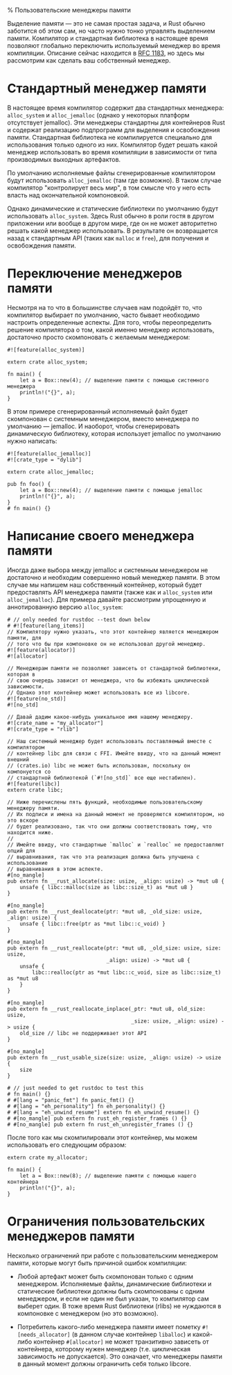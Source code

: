 % Пользовательские менеджеры памяти

Выделение памяти — это не самая простая задача, и Rust обычно заботится об этом
сам, но часто нужно тонко управлять выделением памяти. Компилятор и стандартная
библиотека в настоящее время позволяют глобально переключить используемый
менеджер во время компиляции. Описание сейчас находится в [RFC 1183][rfc], но
здесь мы рассмотрим как сделать ваш собственный менеджер.

[rfc]: https://github.com/rust-lang/rfcs/blob/master/text/1183-swap-out-jemalloc.md

# Стандартный менеджер памяти

В настоящее время компилятор содержит два стандартных менеджера: `alloc_system`
и `alloc_jemalloc` (однако у некоторых платформ отсутствует jemalloc).
Эти менеджеры стандартны для контейнеров Rust и содержат реализацию подпрограмм
для выделения и освобождения памяти. Стандартная библиотека не компилируется
специально для использования только одного из них. Компилятор будет решать какой
менеджер использовать во время компиляции в зависимости от типа производимых
выходных артефактов.

По умолчанию исполняемые файлы сгенерированные компилятором будут использовать
`alloc_jemalloc` (там где возможно). В таком случае компилятор "контролирует
весь мир", в том смысле что у него есть власть над окончательной компоновкой.

Однако динамические и статические библиотеки по умолчанию будут использовать
`alloc_system`. Здесь Rust обычно в роли гостя в другом приложении или вообще в
другом мире, где он не может авторитетно решать какой менеджер использовать.
В результате он возвращается назад к стандартным API (таких как `malloc` и
`free`), для получения и освобождения памяти.

# Переключение менеджеров памяти

Несмотря на то что в большинстве случаев нам подойдёт то, что компилятор выбирает
по умолчанию, часто бывает необходимо настроить определенные аспекты. Для того,
чтобы переопределить решение компилятора о том, какой именно менеджер
использовать, достаточно просто скомпоновать с желаемым менеджером:

```rust,no_run
#![feature(alloc_system)]

extern crate alloc_system;

fn main() {
    let a = Box::new(4); // выделение памяти с помощью системного менеджера
    println!("{}", a);
}
```

В этом примере сгенерированный исполняемый файл будет скомпонован с системным
менеджером, вместо менеджера по умолчанию — jemalloc. И наоборот, чтобы
сгенерировать динамическую библиотеку, которая использует jemalloc по умолчанию
нужно написать:

```rust,ignore
#![feature(alloc_jemalloc)]
#![crate_type = "dylib"]

extern crate alloc_jemalloc;

pub fn foo() {
    let a = Box::new(4); // выделение памяти с помощью jemalloc
    println!("{}", a);
}
# fn main() {}
```

# Написание своего менеджера памяти

Иногда даже выбора между jemalloc и системным менеджером не достаточно и
необходим совершенно новый менеджер памяти. В этом случае мы напишем наш
собственный контейнер, который будет предоставлять API менеджера памяти (также
как и `alloc_system` или `alloc_jemalloc`). Для примера давайте рассмотрим
упрощенную и аннотированную версию `alloc_system`:

```rust,no_run
# // only needed for rustdoc --test down below
# #![feature(lang_items)]
// Компилятору нужно указать, что этот контейнер является менеджером памяти, для
// того что бы при компоновке он не использовал другой менеджер.
#![feature(allocator)]
#![allocator]

// Менеджерам памяти не позволяют зависеть от стандартной библиотеки, которая в
// свою очередь зависит от менеджера, что бы избежать циклической зависимости.
// Однако этот контейнер может использовать все из libcore.
#![feature(no_std)]
#![no_std]

// Давай дадим какое-нибудь уникальное имя нашему менеджеру.
#![crate_name = "my_allocator"]
#![crate_type = "rlib"]

// Наш системный менеджер будет использовать поставляемый вместе с компилятором
// контейнер libc для связи с FFI. Имейте ввиду, что на данный момент внешний
// (crates.io) libc не может быть использован, поскольку он компонуется со
// стандартной библиотекой (`#![no_std]` все еще нестабилен).
#![feature(libc)]
extern crate libc;

// Ниже перечислены пять функций, необходимые пользовательскому менеджеру памяти.
// Их подписи и имена на данный момент не проверяются компилятором, но это вскоре
// будет реализовано, так что они должны соответствовать тому, что находится ниже.
//
// Имейте ввиду, что стандартные `malloc` и `realloc` не предоставляют опций для
// выравнивания, так что эта реализация должна быть улучшена с использование
// выравнивания в этом аспекте.
#[no_mangle]
pub extern fn __rust_allocate(size: usize, _align: usize) -> *mut u8 {
    unsafe { libc::malloc(size as libc::size_t) as *mut u8 }
}

#[no_mangle]
pub extern fn __rust_deallocate(ptr: *mut u8, _old_size: usize, _align: usize) {
    unsafe { libc::free(ptr as *mut libc::c_void) }
}

#[no_mangle]
pub extern fn __rust_reallocate(ptr: *mut u8, _old_size: usize, size: usize,
                                _align: usize) -> *mut u8 {
    unsafe {
        libc::realloc(ptr as *mut libc::c_void, size as libc::size_t) as *mut u8
    }
}

#[no_mangle]
pub extern fn __rust_reallocate_inplace(_ptr: *mut u8, old_size: usize,
                                        _size: usize, _align: usize) -> usize {
    old_size // libc не поддерживает этот API
}

#[no_mangle]
pub extern fn __rust_usable_size(size: usize, _align: usize) -> usize {
    size
}

# // just needed to get rustdoc to test this
# fn main() {}
# #[lang = "panic_fmt"] fn panic_fmt() {}
# #[lang = "eh_personality"] fn eh_personality() {}
# #[lang = "eh_unwind_resume"] extern fn eh_unwind_resume() {}
# #[no_mangle] pub extern fn rust_eh_register_frames () {}
# #[no_mangle] pub extern fn rust_eh_unregister_frames () {}
```

После того как мы скомпилировали этот контейнер, мы можем использовать его
следующим образом:

```rust,ignore
extern crate my_allocator;

fn main() {
    let a = Box::new(8); // выделение памяти с помощью нашего контейнера
    println!("{}", a);
}
```

# Ограничения пользовательских менеджеров памяти

Несколько ограничений при работе с пользовательским менеджером памяти, которые
могут быть причиной ошибок компиляции:

* Любой артефакт может быть скомпонован только с одним менеджером. Исполняемые
  файлы, динамические библиотеки и статические библиотеки должны быть
  скомпонованы с одним менеджером, и если не один не был указан, то компилятор
  сам выберет один. В тоже время Rust библиотеки (rlibs) не нуждаются в
  компоновке с  менеджером (но это возможно). 

* Потребитель какого-либо менеджера памяти имеет пометку `#![needs_allocator]`
  (в данном случае контейнер `liballoc`) и какой-либо  контейнер `#[allocator]`
  не может транзитивно зависеть от  контейнера, которому нужен менеджер (т.е.
  циклическая зависимость не допускается). Это означает, что менеджеры памяти в
  данный момент должны ограничить себя только libcore.

